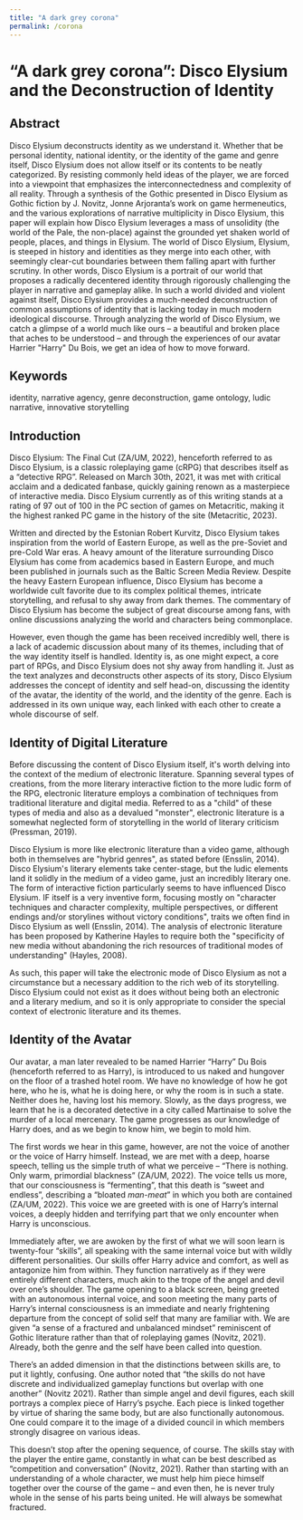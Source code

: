 ```yaml
---
title: "A dark grey corona"
permalink: /corona
---
```

# “A dark grey corona”: Disco Elysium and the Deconstruction of Identity
## Abstract
Disco Elysium deconstructs identity as we understand it. Whether that be personal identity, national identity, or the identity of the game and genre itself, Disco Elysium does not allow itself or its contents to be neatly categorized. By resisting commonly held ideas of the player, we are forced into a viewpoint that emphasizes the interconnectedness and complexity of all reality. Through a synthesis of the Gothic presented in Disco Elysium as Gothic fiction by J. Novitz, Jonne Arjoranta’s work on game hermeneutics, and the various explorations of narrative multiplicity in Disco Elysium, this paper will explain how Disco Elysium leverages a mass of unsolidity (the world of the Pale, the non-place) against the grounded yet shaken world of people, places, and things in Elysium. The world of Disco Elysium, Elysium, is steeped in history and identities as they merge into each other, with seemingly clear-cut boundaries between them falling apart with further scrutiny. In other words, Disco Elysium is a portrait of our world that proposes a radically decentered identity through rigorously challenging the player in narrative and gameplay alike. In such a world divided and violent against itself, Disco Elysium provides a much-needed deconstruction of common assumptions of identity that is lacking today in much modern ideological discourse. Through analyzing the world of Disco Elysium, we catch a glimpse of a world much like ours – a beautiful and broken place that aches to be understood – and through the experiences of our avatar Harrier "Harry" Du Bois, we get an idea of how to move forward.

## Keywords
identity, narrative agency, genre deconstruction, game ontology, ludic narrative, innovative storytelling

## Introduction
Disco Elysium: The Final Cut (ZA/UM, 2022), henceforth referred to as Disco Elysium, is a classic roleplaying game (cRPG) that describes itself as a “detective RPG”. Released on March 30th, 2021, it was met with critical acclaim and a dedicated fanbase, quickly gaining renown as a masterpiece of interactive media. Disco Elysium currently as of this writing stands at a rating of 97 out of 100 in the PC section of games on Metacritic, making it the highest ranked PC game in the history of the site (Metacritic, 2023). 

Written and directed by the Estonian Robert Kurvitz, Disco Elysium takes inspiration from the world of Eastern Europe, as well as the pre-Soviet and pre-Cold War eras. A heavy amount of the literature surrounding Disco Elysium has come from academics based in Eastern Europe, and much been published in journals such as the Baltic Screen Media Review. Despite the heavy Eastern European influence, Disco Elysium has become a worldwide cult favorite due to its complex political themes, intricate storytelling, and refusal to shy away from dark themes. The commentary of Disco Elysium has become the subject of great discourse among fans, with online discussions analyzing the world and characters being commonplace.

However, even though the game has been received incredibly well, there is a lack of academic discussion about many of its themes, including that of the way identity itself is handled. Identity is, as one might expect, a core part of RPGs, and Disco Elysium does not shy away from handling it. Just as the text analyzes and deconstructs other aspects of its story, Disco Elysium addresses the concept of identity and self head-on, discussing the identity of the avatar, the identity of the world, and the identity of the genre. Each is addressed in its own unique way, each linked with each other to create a whole discourse of self.

## Identity of Digital Literature
Before discussing the content of Disco Elysium itself, it's worth delving into the context of the medium of electronic literature. Spanning several types of creations, from the more literary interactive fiction to the more ludic form of the RPG, electronic literature employs a combination of techniques from traditional literature and digital media. Referred to as a "child" of these types of media and also as a devalued "monster", electronic literature is a somewhat neglected form of storytelling in the world of literary criticism (Pressman, 2019). 

Disco Elysium is more like electronic literature than a video game, although both in themselves are "hybrid genres", as stated before (Ensslin, 2014). Disco Elysium's literary elements take center-stage, but the ludic elements land it solidly in the medium of a video game, just an incredibly literary one. The form of interactive fiction particularly seems to have influenced Disco Elysium. IF itself is a very inventive form, focusing mostly on "character techniques and character complexity, multiple perspectives, or different endings and/or storylines without victory conditions", traits we often find in Disco Elysium as well (Ensslin, 2014). The analysis of electronic literature has been proposed by Katherine Hayles to require both the "specificity of new media without abandoning the rich resources of traditional modes of understanding" (Hayles, 2008).

As such, this paper will take the electronic mode of Disco Elysium as not a circumstance but a necessary addition to the rich web of its storytelling. Disco Elysium could not exist as it does without being both an electronic and a literary medium, and so it is only appropriate to consider the special context of electronic literature and its themes.

## Identity of the Avatar
Our avatar, a man later revealed to be named Harrier “Harry” Du Bois (henceforth referred to as Harry), is introduced to us naked and hungover on the floor of a trashed hotel room. We have no knowledge of how he got here, who he is, what he is doing here, or why the room is in such a state. Neither does he, having lost his memory. Slowly, as the days progress, we learn that he is a decorated detective in a city called Martinaise to solve the murder of a local mercenary. The game progresses as our knowledge of Harry does, and as we begin to know him, we begin to mold him.

The first words we hear in this game, however, are not the voice of another or the voice of Harry himself. Instead, we are met with a deep, hoarse speech, telling us the simple truth of what we perceive – “There is nothing. Only warm, primordial blackness” (ZA/UM, 2022). The voice tells us more, that our consciousness is “fermenting”, that this death is “sweet and endless”, describing a “bloated *man-meat*” in which you both are contained (ZA/UM, 2022). This voice we are greeted with is one of Harry’s internal voices, a deeply hidden and terrifying part that we only encounter when Harry is unconscious.

Immediately after, we are awoken by the first of what we will soon learn is twenty-four “skills”, all speaking with the same internal voice but with wildly different personalities. Our skills offer Harry advice and comfort, as well as antagonize him from within. They function narratively as if they were entirely different characters, much akin to the trope of the angel and devil over one’s shoulder.
The game opening to a black screen, being greeted with an autonomous internal voice, and soon meeting the many parts of Harry’s internal consciousness is an immediate and nearly frightening departure from the concept of solid self that many are familiar with. We are given “a sense of a fractured and unbalanced mindset” reminiscent of Gothic literature rather than that of roleplaying games (Novitz, 2021). Already, both the genre and the self have been called into question. 

There’s an added dimension in that the distinctions between skills are, to put it lightly, confusing. One author noted that “the skills do not have discrete and individualized gameplay functions but overlap with one another” (Novitz 2021). Rather than simple angel and devil figures, each skill portrays a complex piece of Harry’s psyche. Each piece is linked together by virtue of sharing the same body, but are also functionally autonomous. One could compare it to the image of a divided council in which members strongly disagree on various ideas.

This doesn’t stop after the opening sequence, of course. The skills stay with the player the entire game, constantly in what can be best described as “competition and conversation” (Novitz, 2021). Rather than starting with an understanding of a whole character, we must help him piece himself together over the course of the game – and even then, he is never truly whole in the sense of his parts being united. He will always be somewhat fractured. 

